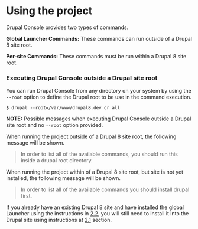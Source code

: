 # Using the project

Drupal Console provides two types of commands.

**Global Launcher Commands:**
These commands can run outside of a Drupal 8 site root.
 
**Per-site Commands:**
These commands must be run within a Drupal 8 site root.

### Executing Drupal Console outside a Drupal site root 
You can run Drupal Console from any directory on your system by using the `--root` option to define the Drupal root to be use in the command execution. 
```
$ drupal --root=/var/www/drupal8.dev cr all
```

**NOTE:** Possible messages when executing Drupal Console outside a Drupal site root and no `--root` option provided.

When running the project outside of a Drupal 8 site root, the following message will be shown.  
> In order to list all of the available commands, you should run this inside a drupal root directory.

When running the project within of a Drupal 8 site root, but site is not yet installed, the following message will be shown.
> In order to list all of the available commands you should install drupal first.

If you already have an existing Drupal 8 site and have installed the global Launcher using the instructions in [2.2](../getting/launcher.md), you will still need to install it into the Drupal site using instructions at [2.1](../getting/composer.md) section.
